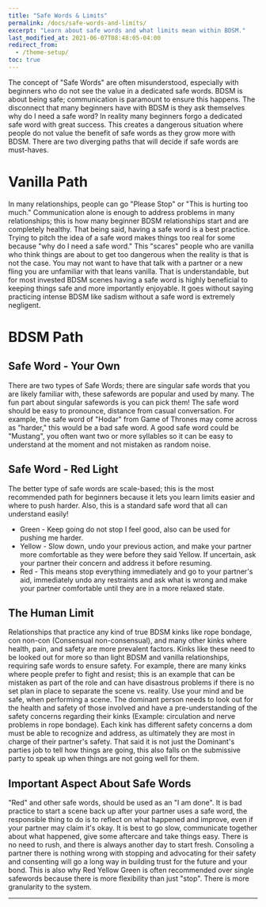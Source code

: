 ```yaml
---
title: "Safe Words & Limits"
permalink: /docs/safe-words-and-limits/
excerpt: "Learn about safe words and what limits mean within BDSM."
last_modified_at: 2021-06-07T08:48:05-04:00
redirect_from:
  - /theme-setup/
toc: true
---
```

The concept of "Safe Words" are often misunderstood, especially with beginners who do not see the value in a dedicated safe words. BDSM is about being safe; communication is paramount to ensure this happens. The disconnect that many beginners have with BDSM is they ask themselves why do I need a safe word? In reality many beginners forgo a dedicated safe word with great success. This creates a dangerous situation where people do not value the benefit of safe words as they grow more with BDSM.
There are two diverging paths that will decide if safe words are must-haves.

# Vanilla Path
In many relationships, people can go "Please Stop" or "This is hurting too much." Communication alone is enough to address problems in many relationships; this is how many beginner BDSM relationships start and are completely healthy. That being said, having a safe word is a best practice. Trying to pitch the idea of a safe word makes things too real for some because "why do I need a safe word." This "scares" people who are vanilla who think things are about to get too dangerous when the reality is that is not the case. You may not want to have that talk with a partner or a new fling you are unfamiliar with that leans vanilla. That is understandable, but for most invested BDSM scenes having a safe word is highly beneficial to keeping things safe and more importantly enjoyable. It goes without saying practicing intense BDSM like sadism without a safe word is extremely negligent.

# BDSM Path
## Safe Word - Your Own
There are two types of Safe Words; there are singular safe words that you are likely familiar with, these safewords are popular and used by many. The fun part about singular safewords is you can pick them! The safe word should be easy to pronounce, distance from casual conversation. For example, the safe word of "Hodar" from Game of Thrones may come across as "harder," this would be a bad safe word. A good safe word could be "Mustang", you often want two or more syllables so it can be easy to understand at the moment and not mistaken as random noise.
## Safe Word - Red Light
The better type of safe words are scale-based; this is the most recommended path for beginners because it lets you learn limits easier and where to push harder. Also, this is a standard safe word that all can understand easily!
- Green - Keep going do not stop I feel good, also can be used for pushing me harder.
- Yellow - Slow down, undo your previous action, and make your partner more comfortable as they were before they said Yellow. If uncertain, ask your partner their concern and address it before resuming.
- Red - This means stop everything immediately and go to your partner's aid, immediately undo any restraints and ask what is wrong and make your partner comfortable until they are in a more relaxed state.
## The Human Limit
Relationships that practice any kind of true BDSM kinks like rope bondage, con non-con (Consensual non-consensual), and many other kinks where health, pain, and safety are more prevalent factors. Kinks like these need to be looked out for more so than light BDSM and vanilla relationships, requiring safe words to ensure safety. For example, there are many kinks where people prefer to fight and resist; this is an example that can be mistaken as part of the role and can have disastrous problems if there is no set plan in place to separate the scene vs. reality. Use your mind and be safe, when performing a scene.
The dominant person needs to look out for the health and safety of those involved and have a pre-understanding of the safety concerns regarding their kinks (Example: circulation and nerve problems in rope bondage). Each kink has different safety concerns a dom must be able to recognize and address, as ultimately they are most in charge of their partner's safety. That said it is not just the Dominant's parties job to tell how things are going, this also falls on the submissive party to speak up when things are not going well for them.
## Important Aspect About Safe Words
"Red" and other safe words, should be used as an "I am done". It is bad practice to start a scene back up after your partner uses a safe word, the responsible thing to do is to reflect on what happened and improve, even if your partner may claim it's okay. It is best to go slow, communicate together about what happened, give some aftercare and take things easy. There is no need to rush, and there is always another day to start fresh. Consoling a partner there is nothing wrong with stopping and advocating for their safety and consenting will go a long way in building trust for the future and your bond.
This is also why Red Yellow Green is often recommended over single safewords because there is more flexibility than just "stop". There is more granularity to the system.

---

